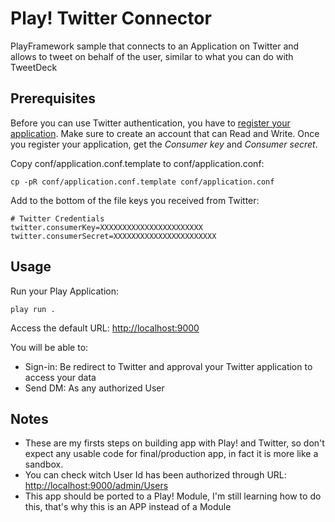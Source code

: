 # Play! Twitter Connector

PlayFramework sample that connects to an Application on Twitter and allows to tweet on behalf of the user, similar to what you can do with TweetDeck

## Prerequisites

Before you can use Twitter authentication, you have to [register your application](http://developer.twitter.com/apps/new).
Make sure to create an account that can Read and Write.
Once you register your application, get the *Consumer key* and *Consumer secret*.

Copy conf/application.conf.template to conf/application.conf:

	cp -pR conf/application.conf.template conf/application.conf
	
Add to the bottom of the file keys you received from Twitter:

	# Twitter Credentials
	twitter.consumerKey=XXXXXXXXXXXXXXXXXXXXXXX
	twitter.consumerSecret=XXXXXXXXXXXXXXXXXXXXXXX
	
## Usage

Run your Play Application:

	play run .
	
Access the default URL: [http://localhost:9000](http://localhost:9000)

You will be able to:

- Sign-in: Be redirect to Twitter and approval your Twitter application to access your data
- Send DM: As any authorized User

## Notes

* These are my firsts steps on building app with Play! and Twitter, so don't expect any usable code for final/production app, in fact it is more like a sandbox.
* You can check witch User Id has been authorized through URL: [http://localhost:9000/admin/Users](http://localhost:9000/admin/Users)
* This app should be ported to a Play! Module, I'm still learning how to do this, that's why this is an APP instead of a Module
